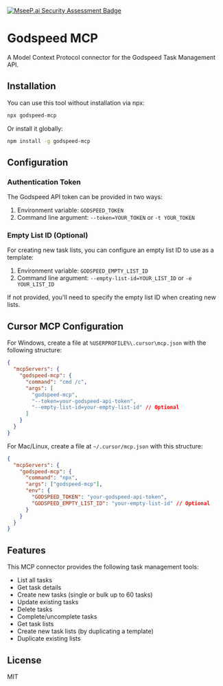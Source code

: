 [![MseeP.ai Security Assessment Badge](https://mseep.net/mseep-audited.png)](https://mseep.ai/app/alinagy-godspeed-mcp)

# Godspeed MCP

A Model Context Protocol connector for the Godspeed Task Management API.

## Installation

You can use this tool without installation via npx:

```bash
npx godspeed-mcp
```

Or install it globally:

```bash
npm install -g godspeed-mcp
```

## Configuration

### Authentication Token

The Godspeed API token can be provided in two ways:

1. Environment variable: `GODSPEED_TOKEN`
2. Command line argument: `--token=YOUR_TOKEN` or `-t YOUR_TOKEN`

### Empty List ID (Optional)

For creating new task lists, you can configure an empty list ID to use as a template:

1. Environment variable: `GODSPEED_EMPTY_LIST_ID`
2. Command line argument: `--empty-list-id=YOUR_LIST_ID` or `-e YOUR_LIST_ID`

If not provided, you'll need to specify the empty list ID when creating new lists.

## Cursor MCP Configuration

For Windows, create a file at `%USERPROFILE%\.cursor\mcp.json` with the following structure:

```json
{
  "mcpServers": {
    "godspeed-mcp": {
      "command": "cmd /c",
      "args": [
        "godspeed-mcp",
        "--token=your-godspeed-api-token",
        "--empty-list-id=your-empty-list-id" // Optional
      ]
    }
  }
}
```

For Mac/Linux, create a file at `~/.cursor/mcp.json` with this structure:

```json
{
  "mcpServers": {
    "godspeed-mcp": {
      "command": "npx",
      "args": ["godspeed-mcp"],
      "env": {
        "GODSPEED_TOKEN": "your-godspeed-api-token",
        "GODSPEED_EMPTY_LIST_ID": "your-empty-list-id" // Optional
      }
    }
  }
}
```

## Features

This MCP connector provides the following task management tools:

- List all tasks
- Get task details
- Create new tasks (single or bulk up to 60 tasks)
- Update existing tasks
- Delete tasks
- Complete/uncomplete tasks
- Get task lists
- Create new task lists (by duplicating a template)
- Duplicate existing lists

## License

MIT
